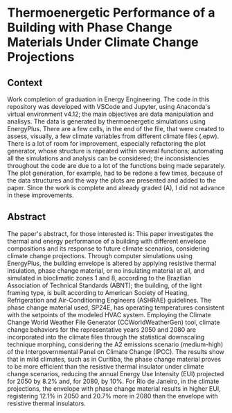 # Thermoenergetic Performance of a Building with Phase Change Materials Under Climate Change Projections

## Context
Work completion of graduation in Energy Engineering. The code in this repository was developed with VSCode and Jupyter, using Anaconda's virtual environment v4.12; the main objectives are data manipulation and analisys. The data is generated by thermoenergetic simulations using EnergyPlus. There are a few cells, in the end of the file, that were created to assess, visually, a few climate variables from different climate files (.epw). There is a lot of room for improvement, especially refactoring the plot generator, whose structure is repeated within several functions; automating all the simulations and analysis can be considered; the inconsistencies throughout the code are due to a lot of the functions being made separately. The plot generation, for example, had to be redone a few times, because of the data structures and the way the plots are presented and added to the paper. Since the work is complete and already graded (A), I did not advance in these improvements.

## Abstract
The paper's abstract, for those interested is:
This paper investigates the thermal and energy performance of a building with different envelope compositions and its response to future climate scenarios, considering climate change projections. Through computer simulations using EnergyPlus, the building envelope is altered by applying resistive thermal insulation, phase change material, or no insulating material at all, and simulated in bioclimatic zones 1 and 8, according to the Brazilian Association of Technical Standards (ABNT); the building, of the light framing type, is built according to American Society of Heating, Refrigeration and Air-Conditioning Engineers (ASHRAE) guidelines. The phase change material used, SP24E, has operating temperatures consistent with the setpoints of the modeled HVAC system. Employing the Climate Change World Weather File Generator (CCWorldWeatherGen) tool, climate change behaviors for the representative years 2050 and 2080 are incorporated into the climate files through the statistical downscaling technique morphing, considering the A2 emissions scenario (medium-high) of the Intergovernmental Panel on Climate Change (IPCC). The results show that in mild climates, such as in Curitiba, the phase change material proves to be more efficient than the resistive thermal insulator under climate change scenarios, reducing the annual Energy Use Intensity (EUI) projected for 2050 by 8.2% and, for 2080, by 10%. For Rio de Janeiro, in the climate projections, the envelope with phase change material results in higher EUI, registering 12.1% in 2050 and 20.7% more in 2080 than the envelope with resistive thermal insulators.

